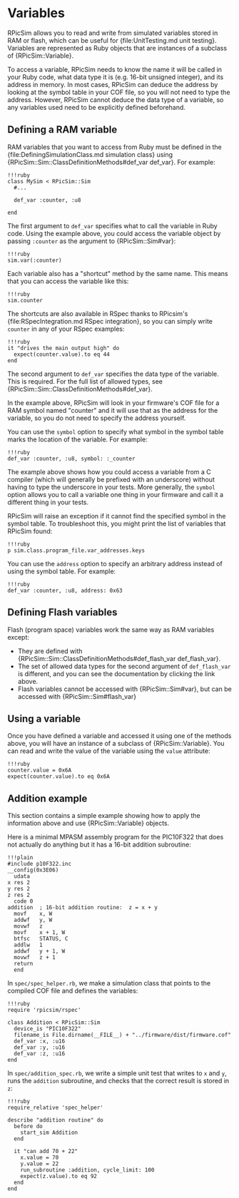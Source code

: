 Variables
====

RPicSim allows you to read and write from simulated variables stored in RAM or flash, which can be useful for {file:UnitTesting.md unit testing}.  Variables are represented as Ruby objects that are instances of a subclass of {RPicSim::Variable}.

To access a variable, RPicSim needs to know the name it will be called in your Ruby code, what data type it is (e.g. 16-bit unsigned integer), and its address in memory.
In most cases, RPicSim can deduce the address by looking at the symbol table in your COF file, so you will not need to
type the address.
However, RPicSim cannot deduce the data type of a variable, so any variables used need to be explicitly defined beforehand.

Defining a RAM variable
----

RAM variables that you want to access from Ruby must be defined in the {file:DefiningSimulationClass.md simulation class} using {RPicSim::Sim::ClassDefinitionMethods#def_var def_var}.  For example:

    !!!ruby
    class MySim < RPicSim::Sim
      #...

      def_var :counter, :u8

    end

The first argument to `def_var` specifies what to call the variable in Ruby code.  Using the example above, you could access the variable object by passing `:counter` as the argument to {RPicSim::Sim#var}:

    !!!ruby
    sim.var(:counter)

Each variable also has a "shortcut" method by the same name.  This means that you can access the variable like this:

    !!!ruby
    sim.counter

The shortcuts are also available in RSpec thanks to RPicsim's {file:RSpecIntegration.md RSpec integration}, so you can simply write `counter` in any of your RSpec examples:

    !!!ruby
    it "drives the main output high" do
      expect(counter.value).to eq 44
    end

The second argument to `def_var` specifies the data type of the variable.  This is required.  For the full list of allowed types, see {RPicSim::Sim::ClassDefinitionMethods#def_var}.

In the example above, RPicSim will look in your firmware's COF file for a RAM symbol named "counter" and it will use that as the address for the variable, so you do not need to specify the address yourself.

You can use the `symbol` option to specify what symbol in the symbol table marks the location of the variable.  For example:

    !!!ruby
    def_var :counter, :u8, symbol: :_counter

The example above shows how you could access a variable from a C compiler (which will generally be prefixed with an underscore) without having to type the underscore in your tests.
More generally, the `symbol` option allows you to call a variable one thing in your firmware and call it a different thing in your tests.

RPicSim will raise an exception if it cannot find the specified symbol in the symbol table.  To troubleshoot this, you might print the list of variables that RPicSim found:

    !!!ruby
    p sim.class.program_file.var_addresses.keys

You can use the `address` option to specify an arbitrary address instead of using the symbol table.  For example:

    !!!ruby
    def_var :counter, :u8, address: 0x63


Defining Flash variables
----

Flash (program space) variables work the same way as RAM variables except:

* They are defined with {RPicSim::Sim::ClassDefinitionMethods#def_flash_var def_flash_var}.
* The set of allowed data types for the second argument of `def_flash_var` is different, and you can see the documentation by clicking the link above.
* Flash variables cannot be accessed with {RPicSim::Sim#var}, but can be accessed with {RPicSim::Sim#flash_var}


Using a variable
----

Once you have defined a variable and accessed it using one of the methods above, you will have an instance of a subclass of {RPicSim::Variable}.  You can read and write the value of the variable using the `value` attribute:

    !!!ruby
    counter.value = 0x6A
    expect(counter.value).to eq 0x6A


Addition example
----

This section contains a simple example showing how to apply the information above and use {RPicSim::Variable} objects.

Here is a minimal MPASM assembly program for the PIC10F322 that does not actually do anything but it has a 16-bit addition subroutine:

    !!!plain
    #include p10F322.inc
    __config(0x3E06)
      udata
    x res 2
    y res 2
    z res 2
      code 0
    addition  ; 16-bit addition routine:  z = x + y
      movf    x, W
      addwf   y, W
      movwf   z
      movf    x + 1, W
      btfsc   STATUS, C
      addlw   1
      addwf   y + 1, W
      movwf   z + 1
      return
      end

In `spec/spec_helper.rb`, we make a simulation class that points to the compiled COF file and defines the variables:

    !!!ruby
    require 'rpicsim/rspec'

    class Addition < RPicSim::Sim
      device_is "PIC10F322"
      filename_is File.dirname(__FILE__) + "../firmware/dist/firmware.cof"
      def_var :x, :u16
      def_var :y, :u16
      def_var :z, :u16
    end

In `spec/addition_spec.rb`, we write a simple unit test that writes to `x` and `y`, runs the `addition` subroutine, and checks that the correct result is stored in `z`:

    !!!ruby
    require_relative 'spec_helper'

    describe "addition routine" do
      before do
        start_sim Addition
      end
    
      it "can add 70 + 22"
        x.value = 70
        y.value = 22
        run_subroutine :addition, cycle_limit: 100
        expect(z.value).to eq 92
      end
    end
